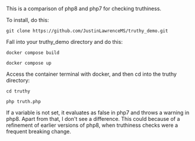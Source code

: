 This is a comparison of php8 and php7 for checking truthiness.

To install, do this:

```git clone https://github.com/JustinLawrenceMS/truthy_demo.git```

Fall into your truthy_demo directory and do this:

```docker compose build```

```docker compose up```

Access the container terminal with docker, and then cd into the truthy directory:

```cd truthy```

```php truth.php```

If a variable is not set, it evaluates as false in php7 and throws a warning in php8.  Apart from that, I don't see a difference. This could because of a refinement of earlier versions of php8, when truthiness checks were a frequent breaking change.
